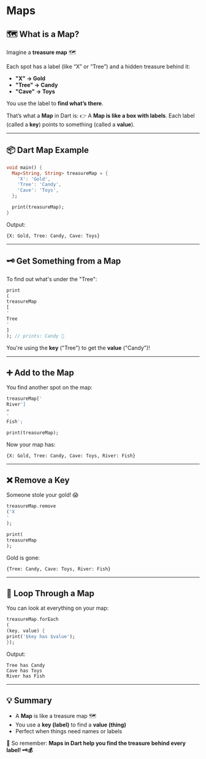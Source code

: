 # Maps

## 🗺️ What is a Map?

Imagine a **treasure map** 🗺️

Each spot has a label (like “X” or “Tree”) and a hidden treasure behind it:

* **"X" → Gold**
* **"Tree" → Candy**
* **"Cave" → Toys**

You use the label to **find what’s there**.

That’s what a **Map** in Dart is:
👉 A **Map is like a box with labels**.
Each label (called a **key**) points to something (called a **value**).

---

## 📦 Dart Map Example

```dart
void main() {
  Map<String, String> treasureMap = {
    'X': 'Gold',
    'Tree': 'Candy',
    'Cave': 'Toys',
  };

  print(treasureMap);
}
```

Output:

```
{X: Gold, Tree: Candy, Cave: Toys}
```

---

## 🗝️ Get Something from a Map

To find out what's under the "Tree":

```dart
print
(
treasureMap
[
'
Tree
'
]
); // prints: Candy 🍬
```

You're using the **key** ("Tree") to get the **value** ("Candy")!

---

## ➕ Add to the Map

You find another spot on the map:

```dart
treasureMap['
River']
=
'
Fish';

print(treasureMap);
```

Now your map has:

```
{X: Gold, Tree: Candy, Cave: Toys, River: Fish}
```

---

## ❌ Remove a Key

Someone stole your gold! 😱

```dart
treasureMap.remove
('X
'
);

print(
treasureMap
);
```

Gold is gone:

```
{Tree: Candy, Cave: Toys, River: Fish}
```

---

## 🔁 Loop Through a Map

You can look at everything on your map:

```dart
treasureMap.forEach
(
(key, value) {
print('$key has $value');
});
```

Output:

```
Tree has Candy
Cave has Toys
River has Fish
```

---

## 💡 Summary

* A **Map** is like a treasure map 🗺️
* You use a **key (label)** to find a **value (thing)**
* Perfect when things need names or labels

🎉 So remember: **Maps in Dart help you find the treasure behind every label! 🗝️💰**


